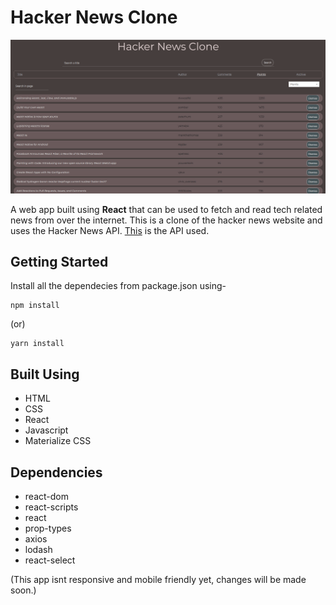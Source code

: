 # Hacker News Clone

![img](./public/ss.png)

A web app built using **React** that can be used to fetch and read tech related news from over the internet.
This is a clone of the hacker news website and uses the Hacker News API.
[This](https://hn.algolia.com/api/v1) is the API used.

## Getting Started

Install all the dependecies from package.json using-

```
npm install
```
(or)
```
yarn install
```

## Built Using

* HTML
* CSS
* React
* Javascript
* Materialize CSS

## Dependencies

* react-dom
* react-scripts
* react
* prop-types
* axios
* lodash
* react-select

(This app isnt responsive and mobile friendly yet, changes will be made soon.)
